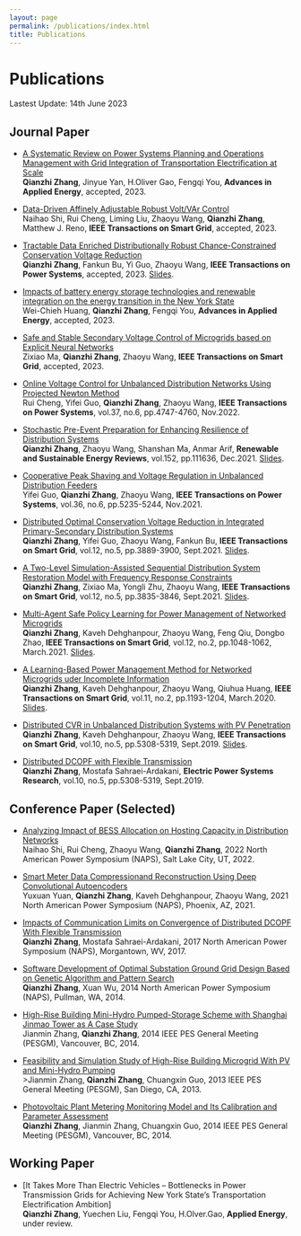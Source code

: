 ```yaml
---
layout: page
permalink: /publications/index.html
title: Publications
---
```


# Publications

Lastest Update: 14th June 2023

## Journal Paper
- [A Systematic Review on Power Systems Planning and Operations Management with Grid Integration of Transportation Electrification at Scale](https://QZZ2023.github.io/mypaper/ADAPEN_EV_1.pdf)<br>**Qianzhi Zhang**, Jinyue Yan, H.Oliver Gao, Fengqi You, **Advances in Applied Energy**, accepted, 2023.

- [Data-Driven Affinely Adjustable Robust Volt/VAr Control](https://QZZ2023.github.io/mypaper/TSG_CVR_2.pdf)<br>Naihao Shi, Rui Cheng, Liming Liu, Zhaoyu Wang, **Qianzhi Zhang**, Matthew J. Reno, **IEEE Transactions on Smart Grid**, accepted, 2023.

- [Tractable Data Enriched Distributionally Robust Chance-Constrained Conservation Voltage Reduction](https://QZZ2023.github.io/mypaper/TPWRS_CVR_3.pdf)<br>**Qianzhi Zhang**, Fankun Bu, Yi Guo, Zhaoyu Wang, **IEEE Transactions on Power Systems**, accepted, 2023. [Slides](https://caihanlin.com/mypaper/slides/2023-ICAROB-Pre.pdf).

- [Impacts of battery energy storage technologies and renewable integration on the energy transition in the New York State](https://QZZ2023.github.io/mypaper/ADAPEN_Huang.pdf)<br>Wei-Chieh Huang, **Qianzhi Zhang**, Fengqi You, **Advances in Applied Energy**, accepted, 2023.

- [Safe and Stable Secondary Voltage Control of Microgrids based on Explicit Neural Networks](https://QZZ2023.github.io/mypaper/TSG_ZX.pdf)<br>Zixiao Ma, **Qianzhi Zhang**, Zhaoyu Wang, **IEEE Transactions on Smart Grid**, accepted, 2023.

- [Online Voltage Control for Unbalanced Distribution Networks Using Projected Newton Method](https://QZZ2023.github.io/mypaper/TSG_RUI.pdf)<br>Rui Cheng, Yifei Guo, **Qianzhi Zhang**, Zhaoyu Wang, **IEEE Transactions on Power Systems**, vol.37, no.6, pp.4747-4760, Nov.2022.

- [Stochastic Pre-Event Preparation for Enhancing Resilience of Distribution Systems](https://QZZ2023.github.io/mypaper/RSER_RES_1.pdf)<br>**Qianzhi Zhang**, Zhaoyu Wang, Shanshan Ma, Anmar Arif, **Renewable and Sustainable Energy Reviews**, vol.152, pp.111636, Dec.2021. [Slides](https://caihanlin.com/mypaper/slides/2023-ICAROB-Pre.pdf).

- [Cooperative Peak Shaving and Voltage Regulation in Unbalanced Distribution Feeders](https://QZZ2023.github.io/mypaper/TSG_YIFEI.pdf)<br>Yifei Guo, **Qianzhi Zhang**, Zhaoyu Wang, **IEEE Transactions on Power Systems**, vol.36, no.6, pp.5235-5244, Nov.2021.

- [Distributed Optimal Conservation Voltage Reduction in Integrated Primary-Secondary Distribution Systems](https://QZZ2023.github.io/mypaper/TSG_CVR_2.pdf)<br>**Qianzhi Zhang**, Yifei Guo, Zhaoyu Wang, Fankun Bu, **IEEE Transactions on Smart Grid**, vol.12, no.5, pp.3889-3900, Sept.2021. [Slides](https://caihanlin.com/mypaper/slides/2023-ICAROB-Pre.pdf).

- [A Two-Level Simulation-Assisted Sequential Distribution System Restoration Model with Frequency Response Constraints](https://QZZ2023.github.io/mypaper/TSG_RES_2.pdf)<br>**Qianzhi Zhang**, Zixiao Ma, Yongli Zhu, Zhaoyu Wang, **IEEE Transactions on Smart Grid**, vol.12, no.5, pp.3835-3846, Sept.2021. [Slides](https://caihanlin.com/mypaper/slides/2023-ICAROB-Pre.pdf).

- [Multi-Agent Safe Policy Learning for Power Management of Networked Microgrids](https://QZZ2023.github.io/mypaper/TSG_RL_2.pdf)<br>**Qianzhi Zhang**, Kaveh Dehghanpour, Zhaoyu Wang, Feng Qiu, Dongbo Zhao, **IEEE Transactions on Smart Grid**, vol.12, no.2, pp.1048-1062, March.2021. [Slides](https://caihanlin.com/mypaper/slides/2023-ICAROB-Pre.pdf).

- [A Learning-Based Power Management Method for Networked Microgrids uder Incomplete Information](https://QZZ2023.github.io/mypaper/TSG_RL_1.pdf)<br>**Qianzhi Zhang**, Kaveh Dehghanpour, Zhaoyu Wang, Qiuhua Huang, **IEEE Transactions on Smart Grid**, vol.11, no.2, pp.1193-1204, March.2020. [Slides](https://caihanlin.com/mypaper/slides/2023-ICAROB-Pre.pdf).

- [Distributed CVR in Unbalanced Distribution Systems with PV Penetration](https://QZZ2023.github.io/mypaper/TSG_CVR_1.pdf)<br>**Qianzhi Zhang**, Kaveh Dehghanpour, Zhaoyu Wang, **IEEE Transactions on Smart Grid**, vol.10, no.5, pp.5308-5319, Sept.2019. [Slides](https://caihanlin.com/mypaper/slides/2023-ICAROB-Pre.pdf).

- [Distributed DCOPF with Flexible Transmission](https://QZZ2023.github.io/mypaper/EPSR_DCOPF.pdf)<br>**Qianzhi Zhang**, Mostafa Sahraei-Ardakani, **Electric Power Systems Research**, vol.10, no.5, pp.5308-5319, Sept.2019.


## Conference Paper (Selected)

- [Analyzing Impact of BESS Allocation on Hosting Capacity in Distribution Networks](https://QZZ2023.github.io/mypaper/NAPS_NH.pdf)<br>Naihao Shi, Rui Cheng, Zhaoyu Wang, **Qianzhi Zhang**, 2022 North American Power Symposium (NAPS), Salt Lake City, UT, 2022.

- [Smart Meter Data Compressionand Reconstruction Using Deep Convolutional Autoencoders](https://QZZ2023.github.io/mypaper/NAPS_YX.pdf)<br>Yuxuan Yuan, **Qianzhi Zhang**, Kaveh Dehghanpour, Zhaoyu Wang, 2021 North American Power Symposium (NAPS), Phoenix, AZ, 2021.

- [Impacts of Communication Limits on Convergence of Distributed DCOPF With Flexible Transmission](https://QZZ2023.github.io/mypaper/NAPS_QZ_2.pdf)<br>**Qianzhi Zhang**, Mostafa Sahraei-Ardakani, 2017 North American Power Symposium (NAPS), Morgantown, WV, 2017.

- [Software Development of Optimal Substation Ground Grid Design Based on Genetic Algorithm and Pattern Search](https://QZZ2023.github.io/mypaper/NAPS_QZ_1.pdf)<br>**Qianzhi Zhang**, Xuan Wu, 2014 North American Power Symposium (NAPS), Pullman, WA, 2014.

- [High-Rise Building Mini-Hydro Pumped-Storage Scheme with Shanghai Jinmao Tower as A Case Study](https://QZZ2023.github.io/mypaper/PESGM_3.pdf)<br>Jianmin Zhang, **Qianzhi Zhang**, 2014 IEEE PES General Meeting (PESGM), Vancouver, BC, 2014.

- [Feasibility and Simulation Study of High-Rise Building Microgrid With PV and Mini-Hydro Pumping](https://QZZ2023.github.io/mypaper/PESGM_2.pdf)<br>>Jianmin Zhang, **Qianzhi Zhang**, Chuangxin Guo, 2013 IEEE PES General Meeting (PESGM), San Diego, CA, 2013.

- [Photovoltaic Plant Metering Monitoring Model and Its Calibration and Parameter Assessment](https://QZZ2023.github.io/mypaper/PESGM_1.pdf)<br>**Qianzhi Zhang**, Jianmin Zhang, Chuangxin Guo, 2014 IEEE PES General Meeting (PESGM), Vancouver, BC, 2014.

## Working Paper

- [It Takes More Than Electric Vehicles – Bottlenecks in Power Transmission Grids for Achieving New York State’s Transportation Electrification Ambition]<br>**Qianzhi Zhang**, Yuechen Liu, Fengqi You, H.Olver.Gao, **Applied Energy**, under review.
